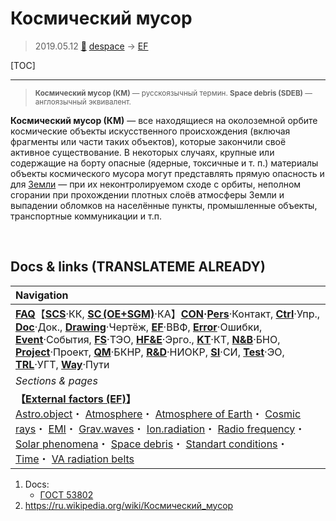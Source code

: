 # Космический мусор
> 2019.05.12 [🚀](../index/index.md) [despace](index.md) → [EF](ef.md)

[TOC]

---

> <small>**Космический мусор (КМ)** — русскоязычный термин. **Space debris (SDEB)** — англоязычный эквивалент.</small>

**Космический мусор (КМ)** — все находящиеся на околоземной орбите космические объекты искусственного происхождения (включая фрагменты или части таких объектов), которые закончили своё активное существование. В некоторых случаях, крупные или содержащие на борту опасные (ядерные, токсичные и т. п.) материалы объекты космического мусора могут представлять прямую опасность и для [Земли](earth.md) — при их неконтролируемом сходе с орбиты, неполном сгорании при прохождении плотных слоёв атмосферы Земли и выпадении обломков на населённые пункты, промышленные объекты, транспортные коммуникации и т.п.



<p style="page-break-after:always"> </p>

## Docs & links (TRANSLATEME ALREADY)
|Navigation|
|:-|
|**[FAQ](faq.md)**【**[SCS](scs.md)**·КК, **[SC (OE+SGM)](sc.md)**·КА】**[CON](contact.md)·[Pers](person.md)**·Контакт, **[Ctrl](control.md)**·Упр., **[Doc](doc.md)**·Док., **[Drawing](drawing.md)**·Чертёж, **[EF](ef.md)**·ВВФ, **[Error](error.md)**·Ошибки, **[Event](event.md)**·События, **[FS](fs.md)**·ТЭО, **[HF&E](hfe.md)**·Эрго., **[KT](kt.md)**·КТ, **[N&B](nnb.md)**·БНО, **[Project](project.md)**·Проект, **[QM](qm.md)**·БКНР, **[R&D](rnd.md)**·НИОКР, **[SI](si.md)**·СИ, **[Test](test.md)**·ЭО, **[TRL](trl.md)**·УГТ, **[Way](way.md)**·Пути|
|*Sections & pages*|
|**【[External factors (EF)](ef.md)】**<br> [Astro.object](aob.md)・ [Atmosphere](atmosphere.md)・ [Atmosphere of Earth](earth.md)・ [Cosmic rays](ion_rad.md)・ [EMI](emi.md)・ [Grav.waves](gravwave.md)・ [Ion.radiation](ion_rad.md)・ [Radio frequency](comms.md)・ [Solar phenomena](solar_ph.md)・ [Space debris](sdeb.md)・ [Standart conditions](sctp.md)・ [Time](time.md)・ [VA radiation belts](ion_rad.md)|

   1. Docs:
      - [ГОСТ 53802](гост_53802.md)
   1. <https://ru.wikipedia.org/wiki/Космический_мусор>

